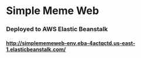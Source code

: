# Simple Meme Web

### Deployed to AWS Elastic Beanstalk
#### http://simplememeweb-env.eba-4actqctd.us-east-1.elasticbeanstalk.com/